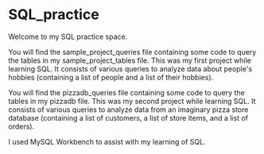 # SQL_practice
Welcome to my SQL practice space.

You will find the sample_project_queries file containing some code to query the tables in my sample_project_tables file. This was my first project while learning SQL. It consists of various queries to analyze data about people's hobbies (containing a list of people and a list of their hobbies).

You will find the pizzadb_queries file containing some code to query the tables in my pizzadb file. This was my second project while learning SQL. It consists of various queries to analyze data from an imaginary pizza store database (containing a list of customers, a list of store items, and a list of orders).

I used MySQL Workbench to assist with my learning of SQL.
